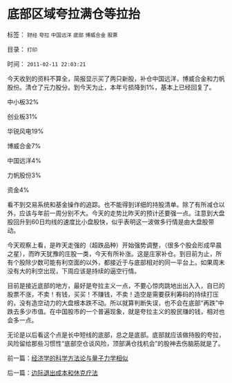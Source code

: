 # 底部区域夸拉满仓等拉抬

标签： `财经` `夸拉` `中国远洋` `底部` `博威合金` `股票` 

目录： `打印`

时间： `2011-02-11 22:03:21`

今天收到的资料不算全，简报显示买了两只新股，补仓中国远洋，博威合金和力帆股份。清仓了元力股分。到今天为止，本年亏损降到1%，基本上已经回复了。

中小板32%

创业板31%

华锐风电19%

博威合金7%

中国远洋4%

力帆股份3%

资金4%

看不到交易系统和基金操作的追踪。也不能得到详细的持股清单。除了有所减仓以外，应该与年前一周分别不大。今天的走势比昨天的预计还要强一点。注意到大盘股回升到60日均线的速度比小盘股快，似乎表明这一波做多行情是由大盘股带动。

今天观察上看，是昨天走强的（超跌品种）开始强势调整，（很多个股会形成早晨之星），而昨天犹豫的庄股一类，今天有所补涨。这是庄家补仓。到目前为止，所有个股除少数可能有利空面的以外，都接近于与底部相对的同一平台上。如果周末没有大的利空出现，下周应该是持续的逼空行情。

目前是接近底部的地方，最好是夸拉主义一点，不要心惊肉跳地出出入入，自已的股票不涨，不卖！有钱，买买！不赚钱，不卖！造空是需要获利筹码的持续打压的，没有造空动力的大盘根本跌不动。所以就算判断失误，也不会在底部“再跌”中跌去多少市值。在中国股市的一个普遍现象，就是夸拉主义的股民赚的钱，相对也会多一点。

无论是以后看这个点是长中短线的底部，总之是底部。底部就应该做持股的夸拉，风险留给那些习惯性“底部空仓谈风险，顶部满仓找机会”的股神去伤脑筋就是了。



前一篇：[经济学的科学方法论与量子力学相似](../../../2011/2/10/经济学的科学方法论与量子力学相似.md)

后一篇：[边际退出成本和休克疗法](../../../2011/2/11/边际退出成本和休克疗法.md)